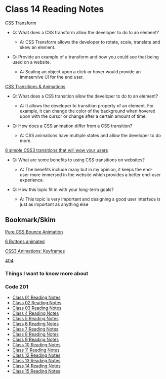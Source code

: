 # Class 14 Reading Notes


[CSS Transform](http://learn.shayhowe.com/advanced-html-css/css-transforms/)

- Q: What does a CSS transform allow the developer to do to an element?

  - A: CSS Transform allows the developer to rotate, scale, translate and skew an element.

- Q: Provide an example of a transform and how you could see that being used on a website.

  - A: Scaling an object upon a click or hover would provide an immservive UI for the end user. 

[CSS Transitions & Animations](http://learn.shayhowe.com/advanced-html-css/transitions-animations/)

- Q: What does a CSS transition allow the developer to do to an element?

  - A: It allows the developer to transition property of an element. For example, it can change the color of the background when hovered upon with the cursor or change after a certain amount of time. 

- Q: How does a CSS animation differ from a CSS transition?

  - A: CSS animations have mutliple states and allow the developer to do more. 

[8 simple CSS3 transitions that will wow your users](http://www.webdesignerdepot.com/2014/05/8-simple-css3-transitions-that-will-wow-your-users)

- Q: What are some benefits to using CSS transitions on websites?

  - A: The benefits include many but in my opinion, it keeps the end-user more immersed in the website which provides a better end-user experience. 

- Q: How this topic fit in with your long-term goals?

  - A: This topic is very important and designing a good user interface is just as important as anything else


## Bookmark/Skim

[Pure CSS Bounce Animation](http://codepen.io/dp_lewis/pen/gCfBv)

[6 Buttons animated](http://codepen.io/retyui/pen/ByoaXV)

[CSS3 Animations: Keyframes](http://codepen.io/akshaychauhan/pen/oAfae)

[404](http://codepen.io/kieranfivestars/pen/MYdQxX)


### Things I want to know more about

### Code 201

- [Class 01 Reading Notes](/code201/class-01.md)
- [Class 02 Reading Notes](/code201/class-02.md)
- [Class 03 Reading Notes](/code201/class-03.md)
- [Class 4 Reading Notes](/code201/class-04.md)
- [Class 5 Reading Notes](/code201/class-05.md)
- [Class 6 Reading Notes](/code201/class-06.md)
- [Class 7 Reading Notes](/code201/class-07.md)
- [Class 8 Reading Notes](/code201/class-08.md)
- [Class 9 Reading Notes](/code201/class-09.md)
- [Class 10 Reading Notes](/code201/class-10.md)
- [Class 11 Reading Notes](/code201/class-11.md)
- [Class 12 Reading Notes](/code201/class-12.md)
- [Class 13 Reading Notes](/code201/class-13.md)
- [Class 14 Reading Notes](/code201/class-14.md)
- [Class 15 Reading Notes](/code201/class-15.md)

